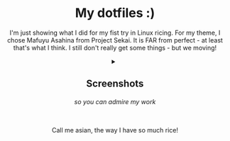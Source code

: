 <div align="center">

# My dotfiles :)

I'm just showing what I did for my fist try in Linux ricing. For my theme, I chose Mafuyu Asahina from Project Sekai.
It is FAR from perfect - at least that's what I think. I still don't really get some things - but we moving!

<details>
  <summary><h2>Screenshots</h2> <h6>so you can admire my work</h6></summary>
<div align="center">

  <h3>The desktop with Waybar and notification</h3>
  <img src="./Screenshots/desktop.png" width="100%" />

  <h3>Terminal with custom colors and font</h3>
  <img src="./Screenshots/terminal.png" width="100%" />

  <h3>Showcasing the tiling windowmanager</h3>
  <img src="./Screenshots/split.png" width="100%" />

  <h3>Usage example</h3>
  <img src="./Screenshots/usage_example.png" width="100%" />

  <h3>Files</h3><h6>(i still have to change the folder colors)</h6>
  <img src="./Screenshots/files.png" width="100%" />

  <h3>The menu program Wofi</h3>
  <img src="./Screenshots/wofi.png" width="100%" />

</div>
</details>

Call me asian, the way I have so much rice!

</div>
